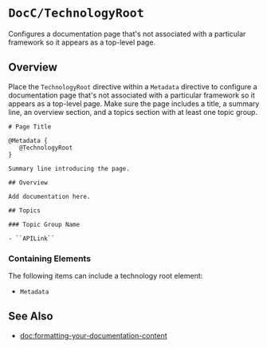 # ``DocC/TechnologyRoot``

Configures a documentation page that's not associated with a particular framework so it appears as a top-level page.

## Overview

Place the `TechnologyRoot` directive within a `Metadata` directive to configure a documentation page that's not associated with a particular framework so it appears as a top-level page. Make sure the page includes a title, a summary line, an overview section, and a topics section with at least one topic group.

```
# Page Title

@Metadata {
   @TechnologyRoot
}

Summary line introducing the page.

## Overview

Add documentation here.

## Topics

### Topic Group Name

- ``APILink``
````

### Containing Elements

The following items can include a technology root element:

- ``Metadata``

## See Also

- <doc:formatting-your-documentation-content>

<!-- Copyright (c) 2021 Apple Inc and the Swift Project authors. All Rights Reserved. -->
